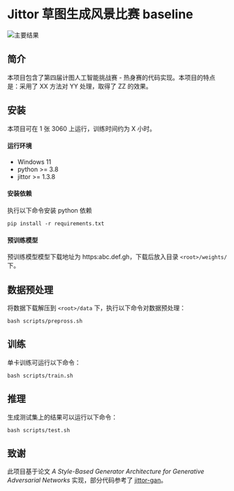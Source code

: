 # Jittor 草图生成风景比赛 baseline
![主要结果](https://s3.bmp.ovh/imgs/2022/04/19/440f015864695c92.png)
## 简介
本项目包含了第四届计图人工智能挑战赛 - 热身赛的代码实现。本项目的特点是：采用了 XX 方法对 YY 处理，取得了 ZZ 的效果。

## 安装
本项目可在 1 张 3060 上运行，训练时间约为 X 小时。

#### 运行环境
- Windows 11
- python >= 3.8
- jittor >= 1.3.8

#### 安装依赖
执行以下命令安装 python 依赖
```
pip install -r requirements.txt
```

#### 预训练模型
预训练模型模型下载地址为 https:abc.def.gh，下载后放入目录 `<root>/weights/` 下。

## 数据预处理
将数据下载解压到 `<root>/data` 下，执行以下命令对数据预处理：
```
bash scripts/prepross.sh
```

## 训练
单卡训练可运行以下命令：
```
bash scripts/train.sh
```

## 推理
生成测试集上的结果可以运行以下命令：

```
bash scripts/test.sh
```

## 致谢
此项目基于论文 *A Style-Based Generator Architecture for Generative Adversarial Networks* 实现，部分代码参考了 [jittor-gan](https://github.com/Jittor/gan-jittor)。
